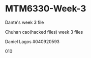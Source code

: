# MTM6330-Week-3
Dante's week 3 file

Chuhan cao(hacked files) week 3 files

Daniel Lagos
#040920593
<was here :p>

010
